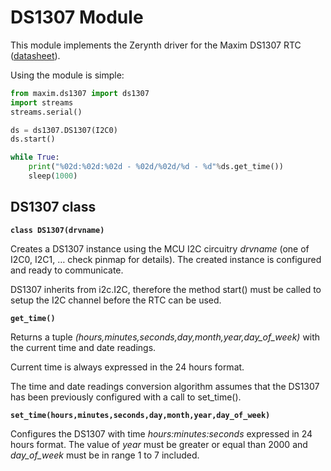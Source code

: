# DS1307 Module

This module implements the Zerynth driver for the Maxim DS1307 RTC ([datasheet](https://datasheets.maximintegrated.com/en/ds/DS1307.pdf)).

Using the module is simple:

```py
from maxim.ds1307 import ds1307
import streams
streams.serial()

ds = ds1307.DS1307(I2C0)
ds.start()

while True:
    print("%02d:%02d:%02d - %02d/%02d/%d - %d"%ds.get_time())
    sleep(1000)
```

## DS1307 class


**`class DS1307(drvname)`**

Creates a DS1307 instance using the MCU I2C circuitry *drvname* (one of I2C0, I2C1, … check pinmap for details).
The created instance is configured and ready to communicate.

DS1307 inherits from i2c.I2C, therefore the method start() must be called to setup the I2C channel before the RTC can be used.

**`get_time()`**

Returns a tuple *(hours,minutes,seconds,day,month,year,day_of_week)* with the current time and date readings.

Current time is always expressed in the 24 hours format.

The time and date readings conversion algorithm assumes that the DS1307 has been previously configured with a call to set_time().


**`set_time(hours,minutes,seconds,day,month,year,day_of_week)`**

Configures the DS1307 with time *hours:minutes:seconds* expressed in 24 hours format. The value of *year* must be greater or equal than 2000 and *day_of_week* must be in range 1 to 7 included.
<!--stackedit_data:
eyJoaXN0b3J5IjpbNjUzOTM2OTQ2XX0=
-->